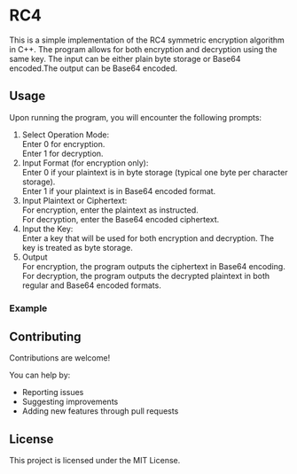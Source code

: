 # RC4
This is a simple implementation of the RC4 symmetric encryption algorithm in C++. The program allows for both encryption and decryption using the same key. The input can be either plain byte storage or Base64 encoded.The output can be Base64 encoded.

## Usage
Upon running the program, you will encounter the following prompts:

1. Select Operation Mode:  
Enter 0 for encryption.  
Enter 1 for decryption.  
2. Input Format (for encryption only):  
Enter 0 if your plaintext is in byte storage (typical one byte per character storage).  
Enter 1 if your plaintext is in Base64 encoded format.  
3. Input Plaintext or Ciphertext:  
For encryption, enter the plaintext as instructed.  
For decryption, enter the Base64 encoded ciphertext.  
4. Input the Key:  
Enter a key that will be used for both encryption and decryption. The key is treated as byte storage.  
5. Output  
For encryption, the program outputs the ciphertext in Base64 encoding.  
For decryption, the program outputs the decrypted plaintext in both regular and Base64 encoded formats.  

### Example


## Contributing
Contributions are welcome!

You can help by:

- Reporting issues
- Suggesting improvements
- Adding new features through pull requests

## License
This project is licensed under the MIT License.

